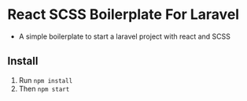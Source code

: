 # React SCSS Boilerplate For Laravel

* A simple boilerplate to start a laravel project with react and SCSS


## Install
1. Run `npm install`
2. Then `npm start`
